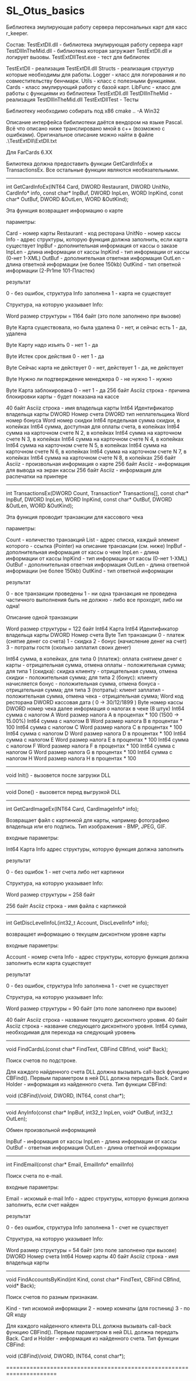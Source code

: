 # SL_Otus_basics

Библиотека эмулирующая работу сервера персональных карт для касс r_keeper.

Состав:
TestExtDll.dll - библиотека эмулирующая работу сервера карт
TestDllInTheMid.dll - библиотека которая загружает TestExtDll.dll и логирует вызовы.
TestExtDllTest.exe - тест для библиотек



TestExtDll - реализация TestExtDll.dll
Structs - реализация структур которые необходимы для работы.
Logger - класс для логирования и по совместительству бенчмарк.
Utils - класс с полезными функциями.
Cards - класс эмулирующий работу с базой карт.
LibFunc - класс для работы с функциями из библиотеки TestExtDll.dll
TestDllInTheMid - реализация TestDllInTheMid.dll
TestExtDllTest - Тесты

Библиотеку необходимо собирать под x86
сmake .. -A Win32


Описание интерфейса бибилиотеки даётся вендором на языке Pascal.
Всё что описано ниже транслировано мной в с++ (возможно с ошибками).
Оригинальное описание можно найти в файле .\TestExtDll\ExtDll.txt

Для FarCards 6.XX

Билиотека должна предоставить функции GetCardInfoEx и TransactionsEx.
Все остальные функции являются необязательными.

-----------------------------------------------------------------------
int GetCardInfoEx(INT64 Card, DWORD Restaurant, DWORD UnitNo,
					CardInfo* info, const char* InpBuf, DWORD InpLen, WORD InpKind,
					const char* OutBuf, DWORD &OutLen, WORD &OutKind);

Эта функция возвращает информацию о карте

параметры:

Card        - номер карты
Restaurant  - код ресторана
UnitNo      - номер кассы
Info        - адрес структуры, которую функция должна заполнить,
              если карта существует
InpBuf      - дополнительная информация от кассы о заказе
InpLen      - длина информации от кассы
InpKind     - тип информации от кассы (0-нет 1-XML)
OutBuf      - дополнительная ответная информация
OutLen      - длина ответной информации (не более 150kb)
OutKind     - тип ответной информации  (2-Pr1me 101-Пластек)

результат

0 - без ошибок, структура Info заполнена
1 - карта не существует

Структура, на которую указывает Info:

Word        размер структуры = 1164 байт (это поле заполнено при вызове)

Byte        Карта существовала, но была удалена
            0 - нет, и сейчас есть
            1 - да, удалена

Byte        Карту надо изъять
            0 - нет
            1 - да

Byte        Истек срок действия
            0 - нет
            1 - да

Byte        Сейчас карта не действует
            0 - нет, действует
            1 - да, не действует

Byte        Нужно ли подтверждение менеджера
            0 - не нужно
            1 - нужно

Byte        Карта заблокирована
            0 - нет
            1 - да
256 байт    Asciiz строка - причина блокировки карты - будет показана на кассе

40 байт     Asciiz строка - имя владельца карты
Int64       Идентификатор владельца карты
DWORD       Номер счета
DWORD       тип неплательщика
Word        номер бонуса
Word        номер скидки
Int64       предельная сумма скидки, в копейках
Int64       сумма, доступная для оплаты счета, в копейках
Int64       сумма на карточном счете N 2, в копейках
Int64       сумма на карточном счете N 3, в копейках
Int64       сумма на карточном счете N 4, в копейках
Int64       сумма на карточном счете N 5, в копейках
Int64       сумма на карточном счете N 6, в копейках
Int64       сумма на карточном счете N 7, в копейках
Int64       сумма на карточном счете N 8, в копейках
256 байт    Asciiz - произвольная информация о карте
256 байт    Asciiz - информация для вывода на экран кассы
256 байт    Asciiz - информация для распечатки на принтере


-----------------------------------------------------------------------

int TransactionsEx(DWORD Count, Transaction* Transactions[], const char* InpBuf, DWORD InpLen,
					WORD InpKind, const char* OutBuf, DWORD &OutLen, WORD &OutKind);

Эта функция проводит транзакции для кассового чека

параметры:

Count       - количество транзакций
List        - адрес списка, каждый элемент котoрого - ссылка (Pointer) на
              описание транзакции (см. ниже)
InpBuf      - дополнительная информация от кассы о чеке
InpLen      - длина информации от кассы
InpKind     - тип информации от кассы  (0-нет 1-XML)
OutBuf      - дополнительная ответная информация
OutLen      - длина ответной информации (не более 150kb)
OutKind     - тип ответной информации

результат

0 - все транзакции проведены
1 - ни одна транзакция не проведена
частичного выполнения быть не должно - либо все проходят, либо ни одна!

Описание одной транзакции

Word        размер структуры = 122 байт
Int64       Карта
Int64       Идентификатор владельца карты
DWORD       Номер счета
Byte        Тип транзакции
            0 - платеж (снятие денег со счета)
            1 - скидка
            2 - бонус (начисление денег на счет)
            3 - потраты гостя (сколько заплатил своих денег)

Int64       сумма, в копейках,
              для типа 0 (платеж):
                оплата снятием денег с карты  - отрицательная сумма,
                отмена оплаты - положительная сумма;
              для типа 1 (скидка):
                скидка клиенту - отрицательная сумма,
                отмена скидки - положительная сумма;
              для типа 2 (бонус):
                клиенту начисляется бонус  - положительная сумма,
                отмена бонуса - отрицательная сумма;
              для типа 3 (потраты):
                клиент заплатил - положительная сумма,
                отмена чека - отрицательная сумма;
Word        код ресторана
DWORD       кассовая дата ( 0 -> 30/12/1899 )
Byte        номер кассы
DWORD       номер чека
   далее информация о налогах в чеке (8 штук)
Int64       сумма с налогом A
Word        размер налога A в процентах * 100  (1500 -> 15.00%)
Int64       сумма с налогом B
Word        размер налога B в процентах * 100
Int64       сумма с налогом C
Word        размер налога C в процентах * 100
Int64       сумма с налогом D
Word        размер налога D в процентах * 100
Int64       сумма с налогом E
Word        размер налога E в процентах * 100
Int64       сумма с налогом F
Word        размер налога F в процентах * 100
Int64       сумма с налогом G
Word        размер налога G в процентах * 100
Int64       сумма с налогом H
Word        размер налога H в процентах * 100

-----------------------------------------------------------------------

void Init() - вызовется после загрузки DLL

-----------------------------------------------------------------------

void Done() - вызовется перед выгрузкой DLL

-----------------------------------------------------------------------

int GetCardImageEx(INT64 Card, CardImageInfo* info);

Возвращает файл с картинкой для карты, например фотографию владельца
или его подпись.
Тип изображения - BMP, JPEG, GIF.

входные параметры:

Int64       Карта
Info        адрес структуры, которую функция должна заполнить

результат

0 - без ошибок
1 - нет счета либо нет картинки

Структура, на которую указывает Info:

Word        размер структуры = 258 байт

256 байт     Asciiz строка - имя файла с картинкой


-----------------------------------------------------------------------

int GetDiscLevelInfoL(int32_t  Account, DiscLevelInfo* info);

возвращает информацию о текущем дисконтном уровне карты

входные параметры:

Account - номер счета
Info - адрес структуры, которую функция должна заполнить если карта существует

результат

0 - без ошибок, структура Info заполнена
1 - cчет не существует

  Структура, на которую указывает Info:

Word        размер структуры = 90 байт (это поле заполнено при вызове)

40 байт     Asciiz строка - название текущего дисконтного уровня.
40 байт     Asciiz строка - название cледующего дисконтного уровня.
Int64       сумма, необходимая для перехода на следующий уровень

-----------------------------------------------------------------------

void FindCardsL(const char* FindText, CBFind CBfind, void* Back);

Поиск счетов по подстроке. 

Для каждого найденного счета DLL должна вызывать call-back функцию CBFind(). 
Первым параметром в ней DLL должна передать Back.
Card и Holder - информация из найденного счета.
Тип функции CBFind:

void (*CBFind)(void*, DWORD, INT64, const char*);

-----------------------------------------------------------------------

void AnyInfo(const char* InpBuf, int32_t InpLen, void* OutBuf, int32_t OutLen);

Обмен произвольной информацией

InpBuf - информация от кассы
InpLen - длина информации от кассы
OutBuf - ответная информация
OutLen - длина ответной информации

----------------------------------------------------------------------

int FindEmail(const char* Email, EmailInfo* emailInfo)

Поиск счета по e-mail.

входные параметры:

Email - искомый e-mail
Info - адрес структуры, которую функция должна заполнить, если счет найден

результат

0 - без ошибок, структура Info заполнена
1 - cчет не существует

  Структура, на которую указывает Info:

Word        размер структуры = 54 байт (это поле заполнено при вызове)
DWORD       Номер счета
Int64       Номер карты
40 байт     Asciiz строка - имя владельца карты

-----------------------------------------------------------------------

void FindAccountsByKind(int Kind, const char* FindText, CBFind CBfind, void* Back);

Поиск счетов по разным признакам.

Kind - тип искомой информации
       2 - номер комнаты (для гостиниц)
       3 - по QR коду

Для каждого найденного клиента DLL должна вызывать call-back функцию CBFind().
Первым параметром в ней DLL должна передать Back.
Card и Holder - информация из найденного счета.
Тип функции CBFind:

void (*CBFind)(void*, DWORD, INT64, const char*);

=====================================================================

